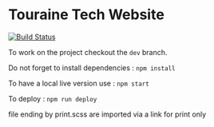 Touraine Tech Website
=====================
[![Build Status](https://semaphoreci.com/api/v1/nooblad/tourainetech-github-io/branches/dev/shields_badge.svg)](https://semaphoreci.com/nooblad/tourainetech-github-io)

To work on the project checkout the `dev` branch.

Do not forget to install dependencies : `npm install`

To have a local live version use : `npm start`

To deploy : `npm run deploy`

file ending by print.scss are imported via a link for print only
